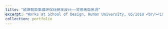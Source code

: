 ```yaml
---
title: "欧琳智能集成环保灶研发设计——灵感来自黑洞"
excerpt: "Works at School of Design, Hunan University, 05/2018 <br/><img src='/images/heidong.png'> <br/><img src='/images/heidong_2.png'> <br/><img src='/images/heidong_3.png'>"
collection: portfolio
---
```



